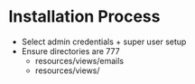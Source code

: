 
# Installation Process

- Select admin credentials + super user setup
- Ensure directories are 777
	- resources/views/emails
	- resources/views/